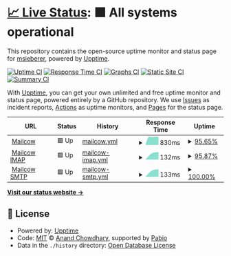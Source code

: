 # [📈 Live Status](https://msieberer.github.io/monitor): <!--live status--> **🟩 All systems operational**

This repository contains the open-source uptime monitor and status page for [msieberer](https://msieberer.github.io/monitor), powered by [Upptime](https://github.com/upptime/upptime).

[![Uptime CI](https://github.com/msieberer/monitor/workflows/Uptime%20CI/badge.svg)](https://github.com/msieberer/monitor/actions?query=workflow%3A%22Uptime+CI%22)
[![Response Time CI](https://github.com/msieberer/monitor/workflows/Response%20Time%20CI/badge.svg)](https://github.com/msieberer/monitor/actions?query=workflow%3A%22Response+Time+CI%22)
[![Graphs CI](https://github.com/msieberer/monitor/workflows/Graphs%20CI/badge.svg)](https://github.com/msieberer/monitor/actions?query=workflow%3A%22Graphs+CI%22)
[![Static Site CI](https://github.com/msieberer/monitor/workflows/Static%20Site%20CI/badge.svg)](https://github.com/msieberer/monitor/actions?query=workflow%3A%22Static+Site+CI%22)
[![Summary CI](https://github.com/msieberer/monitor/workflows/Summary%20CI/badge.svg)](https://github.com/msieberer/monitor/actions?query=workflow%3A%22Summary+CI%22)

With [Upptime](https://upptime.js.org), you can get your own unlimited and free uptime monitor and status page, powered entirely by a GitHub repository. We use [Issues](https://github.com/msieberer/monitor/issues) as incident reports, [Actions](https://github.com/msieberer/monitor/actions) as uptime monitors, and [Pages](https://msieberer.github.io/monitor) for the status page.

<!--start: status pages-->
<!-- This summary is generated by Upptime (https://github.com/upptime/upptime) -->
<!-- Do not edit this manually, your changes will be overwritten -->
<!-- prettier-ignore -->
| URL | Status | History | Response Time | Uptime |
| --- | ------ | ------- | ------------- | ------ |
| <img alt="" src="https://icons.duckduckgo.com/ip3/mail.sieberer.dev.ico" height="13"> [Mailcow](https://mail.sieberer.dev) | 🟩 Up | [mailcow.yml](https://github.com/msieberer/monitor/commits/HEAD/history/mailcow.yml) | <details><summary><img alt="Response time graph" src="./graphs/mailcow/response-time-week.png" height="20"> 830ms</summary><br><a href="https://msieberer.github.io/monitor/history/mailcow"><img alt="Response time 830" src="https://img.shields.io/endpoint?url=https%3A%2F%2Fraw.githubusercontent.com%2Fmsieberer%2Fmonitor%2FHEAD%2Fapi%2Fmailcow%2Fresponse-time.json"></a><br><a href="https://msieberer.github.io/monitor/history/mailcow"><img alt="24-hour response time 830" src="https://img.shields.io/endpoint?url=https%3A%2F%2Fraw.githubusercontent.com%2Fmsieberer%2Fmonitor%2FHEAD%2Fapi%2Fmailcow%2Fresponse-time-day.json"></a><br><a href="https://msieberer.github.io/monitor/history/mailcow"><img alt="7-day response time 830" src="https://img.shields.io/endpoint?url=https%3A%2F%2Fraw.githubusercontent.com%2Fmsieberer%2Fmonitor%2FHEAD%2Fapi%2Fmailcow%2Fresponse-time-week.json"></a><br><a href="https://msieberer.github.io/monitor/history/mailcow"><img alt="30-day response time 830" src="https://img.shields.io/endpoint?url=https%3A%2F%2Fraw.githubusercontent.com%2Fmsieberer%2Fmonitor%2FHEAD%2Fapi%2Fmailcow%2Fresponse-time-month.json"></a><br><a href="https://msieberer.github.io/monitor/history/mailcow"><img alt="1-year response time 830" src="https://img.shields.io/endpoint?url=https%3A%2F%2Fraw.githubusercontent.com%2Fmsieberer%2Fmonitor%2FHEAD%2Fapi%2Fmailcow%2Fresponse-time-year.json"></a></details> | <details><summary><a href="https://msieberer.github.io/monitor/history/mailcow">95.65%</a></summary><a href="https://msieberer.github.io/monitor/history/mailcow"><img alt="All-time uptime 95.65%" src="https://img.shields.io/endpoint?url=https%3A%2F%2Fraw.githubusercontent.com%2Fmsieberer%2Fmonitor%2FHEAD%2Fapi%2Fmailcow%2Fuptime.json"></a><br><a href="https://msieberer.github.io/monitor/history/mailcow"><img alt="24-hour uptime 95.65%" src="https://img.shields.io/endpoint?url=https%3A%2F%2Fraw.githubusercontent.com%2Fmsieberer%2Fmonitor%2FHEAD%2Fapi%2Fmailcow%2Fuptime-day.json"></a><br><a href="https://msieberer.github.io/monitor/history/mailcow"><img alt="7-day uptime 95.65%" src="https://img.shields.io/endpoint?url=https%3A%2F%2Fraw.githubusercontent.com%2Fmsieberer%2Fmonitor%2FHEAD%2Fapi%2Fmailcow%2Fuptime-week.json"></a><br><a href="https://msieberer.github.io/monitor/history/mailcow"><img alt="30-day uptime 95.65%" src="https://img.shields.io/endpoint?url=https%3A%2F%2Fraw.githubusercontent.com%2Fmsieberer%2Fmonitor%2FHEAD%2Fapi%2Fmailcow%2Fuptime-month.json"></a><br><a href="https://msieberer.github.io/monitor/history/mailcow"><img alt="1-year uptime 95.65%" src="https://img.shields.io/endpoint?url=https%3A%2F%2Fraw.githubusercontent.com%2Fmsieberer%2Fmonitor%2FHEAD%2Fapi%2Fmailcow%2Fuptime-year.json"></a></details>
| <img alt="" src="https://icons.duckduckgo.com/ip3/null.ico" height="13"> [Mailcow IMAP](mail.sieberer.dev) | 🟩 Up | [mailcow-imap.yml](https://github.com/msieberer/monitor/commits/HEAD/history/mailcow-imap.yml) | <details><summary><img alt="Response time graph" src="./graphs/mailcow-imap/response-time-week.png" height="20"> 132ms</summary><br><a href="https://msieberer.github.io/monitor/history/mailcow-imap"><img alt="Response time 132" src="https://img.shields.io/endpoint?url=https%3A%2F%2Fraw.githubusercontent.com%2Fmsieberer%2Fmonitor%2FHEAD%2Fapi%2Fmailcow-imap%2Fresponse-time.json"></a><br><a href="https://msieberer.github.io/monitor/history/mailcow-imap"><img alt="24-hour response time 132" src="https://img.shields.io/endpoint?url=https%3A%2F%2Fraw.githubusercontent.com%2Fmsieberer%2Fmonitor%2FHEAD%2Fapi%2Fmailcow-imap%2Fresponse-time-day.json"></a><br><a href="https://msieberer.github.io/monitor/history/mailcow-imap"><img alt="7-day response time 132" src="https://img.shields.io/endpoint?url=https%3A%2F%2Fraw.githubusercontent.com%2Fmsieberer%2Fmonitor%2FHEAD%2Fapi%2Fmailcow-imap%2Fresponse-time-week.json"></a><br><a href="https://msieberer.github.io/monitor/history/mailcow-imap"><img alt="30-day response time 132" src="https://img.shields.io/endpoint?url=https%3A%2F%2Fraw.githubusercontent.com%2Fmsieberer%2Fmonitor%2FHEAD%2Fapi%2Fmailcow-imap%2Fresponse-time-month.json"></a><br><a href="https://msieberer.github.io/monitor/history/mailcow-imap"><img alt="1-year response time 132" src="https://img.shields.io/endpoint?url=https%3A%2F%2Fraw.githubusercontent.com%2Fmsieberer%2Fmonitor%2FHEAD%2Fapi%2Fmailcow-imap%2Fresponse-time-year.json"></a></details> | <details><summary><a href="https://msieberer.github.io/monitor/history/mailcow-imap">95.87%</a></summary><a href="https://msieberer.github.io/monitor/history/mailcow-imap"><img alt="All-time uptime 95.87%" src="https://img.shields.io/endpoint?url=https%3A%2F%2Fraw.githubusercontent.com%2Fmsieberer%2Fmonitor%2FHEAD%2Fapi%2Fmailcow-imap%2Fuptime.json"></a><br><a href="https://msieberer.github.io/monitor/history/mailcow-imap"><img alt="24-hour uptime 95.87%" src="https://img.shields.io/endpoint?url=https%3A%2F%2Fraw.githubusercontent.com%2Fmsieberer%2Fmonitor%2FHEAD%2Fapi%2Fmailcow-imap%2Fuptime-day.json"></a><br><a href="https://msieberer.github.io/monitor/history/mailcow-imap"><img alt="7-day uptime 95.87%" src="https://img.shields.io/endpoint?url=https%3A%2F%2Fraw.githubusercontent.com%2Fmsieberer%2Fmonitor%2FHEAD%2Fapi%2Fmailcow-imap%2Fuptime-week.json"></a><br><a href="https://msieberer.github.io/monitor/history/mailcow-imap"><img alt="30-day uptime 95.87%" src="https://img.shields.io/endpoint?url=https%3A%2F%2Fraw.githubusercontent.com%2Fmsieberer%2Fmonitor%2FHEAD%2Fapi%2Fmailcow-imap%2Fuptime-month.json"></a><br><a href="https://msieberer.github.io/monitor/history/mailcow-imap"><img alt="1-year uptime 95.87%" src="https://img.shields.io/endpoint?url=https%3A%2F%2Fraw.githubusercontent.com%2Fmsieberer%2Fmonitor%2FHEAD%2Fapi%2Fmailcow-imap%2Fuptime-year.json"></a></details>
| <img alt="" src="https://icons.duckduckgo.com/ip3/null.ico" height="13"> [Mailcow SMTP](mail.sieberer.dev) | 🟩 Up | [mailcow-smtp.yml](https://github.com/msieberer/monitor/commits/HEAD/history/mailcow-smtp.yml) | <details><summary><img alt="Response time graph" src="./graphs/mailcow-smtp/response-time-week.png" height="20"> 133ms</summary><br><a href="https://msieberer.github.io/monitor/history/mailcow-smtp"><img alt="Response time 133" src="https://img.shields.io/endpoint?url=https%3A%2F%2Fraw.githubusercontent.com%2Fmsieberer%2Fmonitor%2FHEAD%2Fapi%2Fmailcow-smtp%2Fresponse-time.json"></a><br><a href="https://msieberer.github.io/monitor/history/mailcow-smtp"><img alt="24-hour response time 133" src="https://img.shields.io/endpoint?url=https%3A%2F%2Fraw.githubusercontent.com%2Fmsieberer%2Fmonitor%2FHEAD%2Fapi%2Fmailcow-smtp%2Fresponse-time-day.json"></a><br><a href="https://msieberer.github.io/monitor/history/mailcow-smtp"><img alt="7-day response time 133" src="https://img.shields.io/endpoint?url=https%3A%2F%2Fraw.githubusercontent.com%2Fmsieberer%2Fmonitor%2FHEAD%2Fapi%2Fmailcow-smtp%2Fresponse-time-week.json"></a><br><a href="https://msieberer.github.io/monitor/history/mailcow-smtp"><img alt="30-day response time 133" src="https://img.shields.io/endpoint?url=https%3A%2F%2Fraw.githubusercontent.com%2Fmsieberer%2Fmonitor%2FHEAD%2Fapi%2Fmailcow-smtp%2Fresponse-time-month.json"></a><br><a href="https://msieberer.github.io/monitor/history/mailcow-smtp"><img alt="1-year response time 133" src="https://img.shields.io/endpoint?url=https%3A%2F%2Fraw.githubusercontent.com%2Fmsieberer%2Fmonitor%2FHEAD%2Fapi%2Fmailcow-smtp%2Fresponse-time-year.json"></a></details> | <details><summary><a href="https://msieberer.github.io/monitor/history/mailcow-smtp">100.00%</a></summary><a href="https://msieberer.github.io/monitor/history/mailcow-smtp"><img alt="All-time uptime 100.00%" src="https://img.shields.io/endpoint?url=https%3A%2F%2Fraw.githubusercontent.com%2Fmsieberer%2Fmonitor%2FHEAD%2Fapi%2Fmailcow-smtp%2Fuptime.json"></a><br><a href="https://msieberer.github.io/monitor/history/mailcow-smtp"><img alt="24-hour uptime 100.00%" src="https://img.shields.io/endpoint?url=https%3A%2F%2Fraw.githubusercontent.com%2Fmsieberer%2Fmonitor%2FHEAD%2Fapi%2Fmailcow-smtp%2Fuptime-day.json"></a><br><a href="https://msieberer.github.io/monitor/history/mailcow-smtp"><img alt="7-day uptime 100.00%" src="https://img.shields.io/endpoint?url=https%3A%2F%2Fraw.githubusercontent.com%2Fmsieberer%2Fmonitor%2FHEAD%2Fapi%2Fmailcow-smtp%2Fuptime-week.json"></a><br><a href="https://msieberer.github.io/monitor/history/mailcow-smtp"><img alt="30-day uptime 100.00%" src="https://img.shields.io/endpoint?url=https%3A%2F%2Fraw.githubusercontent.com%2Fmsieberer%2Fmonitor%2FHEAD%2Fapi%2Fmailcow-smtp%2Fuptime-month.json"></a><br><a href="https://msieberer.github.io/monitor/history/mailcow-smtp"><img alt="1-year uptime 100.00%" src="https://img.shields.io/endpoint?url=https%3A%2F%2Fraw.githubusercontent.com%2Fmsieberer%2Fmonitor%2FHEAD%2Fapi%2Fmailcow-smtp%2Fuptime-year.json"></a></details>

<!--end: status pages-->

[**Visit our status website →**](https://msieberer.github.io/monitor)

## 📄 License

- Powered by: [Upptime](https://github.com/upptime/upptime)
- Code: [MIT](./LICENSE) © [Anand Chowdhary](https://anandchowdhary.com), supported by [Pabio](https://pabio.com)
- Data in the `./history` directory: [Open Database License](https://opendatacommons.org/licenses/odbl/1-0/)

